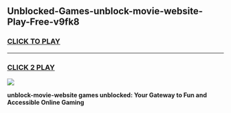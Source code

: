 
## Unblocked-Games-unblock-movie-website-Play-Free-v9fk8
<h3>
<a href="https://premium76.site?title=unblock-movie-website&ref=23A">CLICK TO PLAY</a></h3>
<hr>

<h3>
<a href="https://premium76.site?title=unblock-movie-website&ref=23A">CLICK 2 PLAY</a>
  
</h3>

<a href="https://premium76.site?title=unblock-movie-website&ref=23A"><img src="https://clearcache.store/games.png"></a>


**unblock-movie-website games unblocked: Your Gateway to Fun and Accessible Online Gaming**
